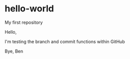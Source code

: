 # hello-world
My first repository

Hello,

I'm testing the branch and commit functions within GitHub

Bye,
Ben
